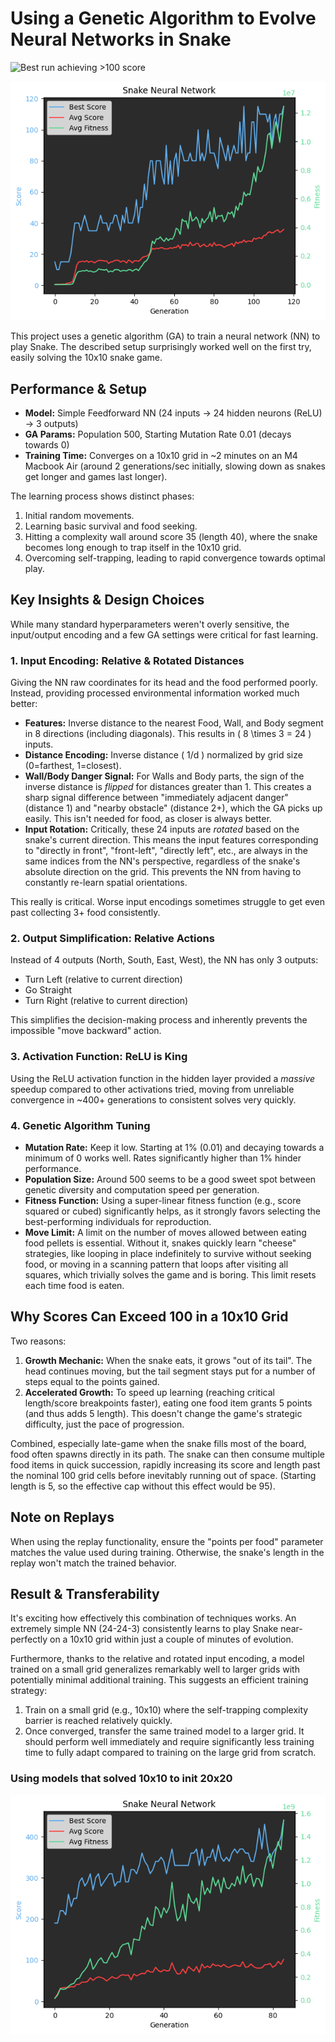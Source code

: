 # Using a Genetic Algorithm to Evolve Neural Networks in Snake

![Best run achieving >100 score](images/snake.gif)

![Evolution for a population of 500 snakes in a 10x10 grid](images/showcase_graph.png)

This project uses a genetic algorithm (GA) to train a neural network (NN) to play Snake. The described setup surprisingly worked well on the first try, easily solving the 10x10 snake game.

## Performance & Setup

-   **Model:** Simple Feedforward NN (24 inputs -> 24 hidden neurons (ReLU) -> 3 outputs)
-   **GA Params:** Population 500, Starting Mutation Rate 0.01 (decays towards 0)
-   **Training Time:** Converges on a 10x10 grid in ~2 minutes on an M4 Macbook Air (around 2 generations/sec initially, slowing down as snakes get longer and games last longer).

The learning process shows distinct phases:
1.  Initial random movements.
2.  Learning basic survival and food seeking.
3.  Hitting a complexity wall around score 35 (length 40), where the snake becomes long enough to trap itself in the 10x10 grid.
4.  Overcoming self-trapping, leading to rapid convergence towards optimal play.

## Key Insights & Design Choices

While many standard hyperparameters weren't overly sensitive, the input/output encoding and a few GA settings were critical for fast learning.

### 1. Input Encoding: Relative & Rotated Distances

Giving the NN raw coordinates for its head and the food performed poorly. Instead, providing processed environmental information worked much better:

-   **Features:** Inverse distance to the nearest Food, Wall, and Body segment in 8 directions (including diagonals). This results in \( 8 \times 3 = 24 \) inputs.
-   **Distance Encoding:** Inverse distance \( 1/d \) normalized by grid size (0=farthest, 1=closest).
-   **Wall/Body Danger Signal:** For Walls and Body parts, the sign of the inverse distance is *flipped* for distances greater than 1. This creates a sharp signal difference between "immediately adjacent danger" (distance 1) and "nearby obstacle" (distance 2+), which the GA picks up easily. This isn't needed for food, as closer is always better.
-   **Input Rotation:** Critically, these 24 inputs are *rotated* based on the snake's current direction. This means the input features corresponding to "directly in front", "front-left", "directly left", etc., are always in the same indices from the NN's perspective, regardless of the snake's absolute direction on the grid. This prevents the NN from having to constantly re-learn spatial orientations.

This really is critical. Worse input encodings sometimes struggle to get even past collecting 3+ food consistently.

### 2. Output Simplification: Relative Actions

Instead of 4 outputs (North, South, East, West), the NN has only 3 outputs:
-   Turn Left (relative to current direction)
-   Go Straight
-   Turn Right (relative to current direction)

This simplifies the decision-making process and inherently prevents the impossible "move backward" action.

### 3. Activation Function: ReLU is King

Using the ReLU activation function in the hidden layer provided a *massive* speedup compared to other activations tried, moving from unreliable convergence in ~400+ generations to consistent solves very quickly.

### 4. Genetic Algorithm Tuning

-   **Mutation Rate:** Keep it low. Starting at 1% (0.01) and decaying towards a minimum of 0 works well. Rates significantly higher than 1% hinder performance.
-   **Population Size:** Around 500 seems to be a good sweet spot between genetic diversity and computation speed per generation.
-   **Fitness Function:** Using a super-linear fitness function (e.g., score squared or cubed) significantly helps, as it strongly favors selecting the best-performing individuals for reproduction.
-   **Move Limit:** A limit on the number of moves allowed between eating food pellets is essential. Without it, snakes quickly learn "cheese" strategies, like looping in place indefinitely to survive without seeking food, or moving in a scanning pattern that loops after visiting all squares, which trivially solves the game and is boring. This limit resets each time food is eaten.

## Why Scores Can Exceed 100 in a 10x10 Grid

Two reasons:

1.  **Growth Mechanic:** When the snake eats, it grows "out of its tail". The head continues moving, but the tail segment stays put for a number of steps equal to the points gained.
2.  **Accelerated Growth:** To speed up learning (reaching critical length/score breakpoints faster), eating one food item grants 5 points (and thus adds 5 length). This doesn't change the game's strategic difficulty, just the pace of progression.

Combined, especially late-game when the snake fills most of the board, food often spawns directly in its path. The snake can then consume multiple food items in quick succession, rapidly increasing its score and length past the nominal 100 grid cells before inevitably running out of space. (Starting length is 5, so the effective cap without this effect would be 95).

## Note on Replays

When using the replay functionality, ensure the "points per food" parameter matches the value used during training. Otherwise, the snake's length in the replay won't match the trained behavior.

## Result & Transferability

It's exciting how effectively this combination of techniques works. An extremely simple NN (24-24-3) consistently learns to play Snake near-perfectly on a 10x10 grid within just a couple of minutes of evolution.

Furthermore, thanks to the relative and rotated input encoding, a model trained on a small grid generalizes remarkably well to larger grids with potentially minimal additional training. This suggests an efficient training strategy:

1.  Train on a small grid (e.g., 10x10) where the self-trapping complexity barrier is reached relatively quickly.
2.  Once converged, transfer the same trained model to a larger grid. It should perform well immediately and require significantly less training time to fully adapt compared to training on the large grid from scratch.

### Using models that solved 10x10 to init 20x20

![Evolution for a population of 500 snakes in a 10x10 grid](images/20x20_transfer.png)